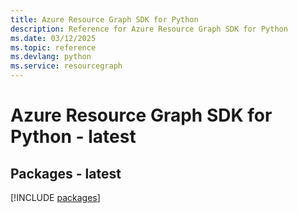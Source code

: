 ```yaml
---
title: Azure Resource Graph SDK for Python
description: Reference for Azure Resource Graph SDK for Python
ms.date: 03/12/2025
ms.topic: reference
ms.devlang: python
ms.service: resourcegraph
---
```

# Azure Resource Graph SDK for Python - latest
## Packages - latest
[!INCLUDE [packages](resource-graph-index.md)]